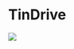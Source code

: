 # TinDrive

<img src = "https://user-images.githubusercontent.com/25164326/26955397-75cbb7b6-4c84-11e7-9165-485888c43d28.png"></img>